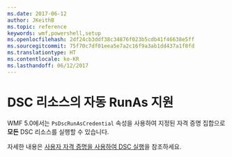 ```yaml
---
ms.date: 2017-06-12
author: JKeithB
ms.topic: reference
keywords: wmf,powershell,setup
ms.openlocfilehash: 2df24cb3ddf38c34876f023b5cdb41f46638e5ff
ms.sourcegitcommit: 75f70c7df01eea5e7a2c16f9a3ab1dd437a1f8fd
ms.translationtype: HT
ms.contentlocale: ko-KR
ms.lasthandoff: 06/12/2017
---
```

<a id="automatic-runas-support-for-dsc-resources" class="xliff"></a>
# DSC 리소스의 자동 RunAs 지원

WMF 5.0에서는 `PsDscRunAsCredential` 속성을 사용하여 지정된 자격 증명 집합으로 **모든** DSC 리소스를 실행할 수 있습니다. 

자세한 내용은 [사용자 자격 증명을 사용하여 DSC 실행](https://msdn.microsoft.com/powershell/dsc/runasuser)을 참조하세요.

